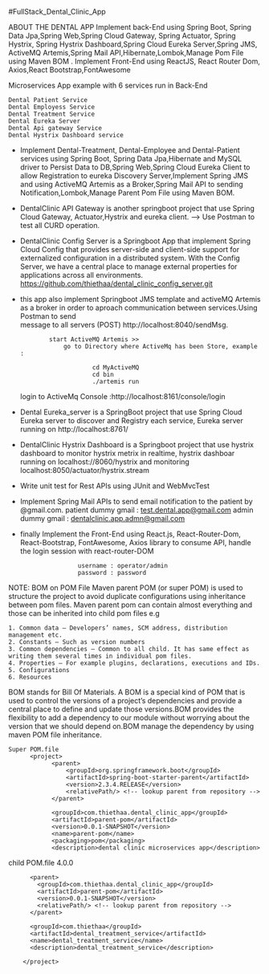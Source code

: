 #FullStack_Dental_Clinic_App

ABOUT THE DENTAL APP
Implement back-End using Spring Boot, Spring Data Jpa,Spring Web,Spring Cloud Gateway, Spring Actuator, Spring Hystrix, Spring Hystrix Dashboard,Spring Cloud Eureka Server,Spring JMS, ActiveMQ Artemis,Spring Mail API,Hibernate,Lombok,Manage Pom File using Maven BOM . Implement Front-End using ReactJS, React Router Dom, Axios,React Bootstrap,FontAwesome

Microservices App example with 6 services run in Back-End

    Dental Patient Service
    Dental Employess Service
    Dental Treatment Service
    Dental Eureka Server
    Dental Api gateway Service
    Dental Hystrix Dashboard service
    
-   Implement Dental-Treatment, Dental-Employee and Dental-Patient services using Spring Boot, Spring Data Jpa,Hibernate and MySQL driver to Persist Data to 
    DB,Spring Web,Spring Cloud Eureka Client to allow Registration to eureka Discovery Server,Implement Spring JMS and using ActiveMQ Artemis as a Broker,Spring
    Mail API to sending Notification,Lombok,Manage Parent Pom File using Maven BOM. 
-   DentalClinic API Gateway is another springboot project that use Spring Cloud Gateway, Actuator,Hystrix and eureka client. --> Use Postman to test all CURD 
    operation.
-   DentalClinic Config Server is a Springboot App that implement Spring Cloud Config  that provides server-side and client-side support for externalized 
    configuration in a distributed system. With the Config Server, we have a central place to manage external properties for applications across all environments.
    https://github.com/thiethaa/dental_clinic_config_server.git
-   this app also implement Springboot JMS template and activeMQ Artemis as a broker in order to aproach communication between services.Using Postman to send   
            message to all servers (POST) http://localhost:8040/sendMsg.
                
                start ActiveMQ Artemis >> 
                    go to Directory where ActiveMq has been Store, example :
                    
                            cd MyActiveMQ
                            cd bin
                            ./artemis run
      
      login to ActiveMq Console :http://localhost:8161/console/login
                
-   Dental Eureka_server is a SpringBoot project that use Spring Cloud Eureka server to discover and Registry each service, Eureka server running on 
            http://localhost:8761/
-   DentalClinic Hystrix Dashboard is a Springboot project that use hystrix dashboard to monitor hystrix metrix in realtime, hystrix dashboar running on 
            localhost://8060/hystrix and monitoring localhost:8050/actuator/hystrix.stream
-   Write unit test for Rest APIs using JUnit and WebMvcTest
-   Implement Spring Mail APIs to send email notification to the patient by @gmail.com. 
            patient dummy gmail : test.dental.app@gmail.com 
            admin dummy gmail : dentalclinic.app.admn@gmail.com
-   finally Implement the Front-End using React.js, React-Router-Dom, React-Bootstrap, FontAwesome, Axios library to consume API, handle the login session with 
            react-router-DOM 
            
                        username : operator/admin 
                        password : password
            

NOTE:
BOM on POM File
Maven parent POM (or super POM) is used to structure the project to avoid duplicate configurations using inheritance between pom files. 
    Maven parent pom can contain almost everything and those can be inherited into child pom files e.g

    1. Common data – Developers’ names, SCM address, distribution management etc.
    2. Constants – Such as version numbers
    3. Common dependencies – Common to all child. It has same effect as writing them several times in individual pom files.
    4. Properties – For example plugins, declarations, executions and IDs.
    5. Configurations
    6. Resources

BOM stands for Bill Of Materials. A BOM is a special kind of POM that is used to control the versions of a project’s dependencies and provide a central place to define and update those versions.BOM provides the flexibility to add a dependency to our module without worrying about the version that we should depend on.BOM manage the dependency by using maven POM file inheritance.
    
    
    Super POM.file    
          <project>
                <parent>
                    <groupId>org.springframework.boot</groupId>
                    <artifactId>spring-boot-starter-parent</artifactId>
                    <version>2.3.4.RELEASE</version>
                    <relativePath/> <!-- lookup parent from repository -->
                </parent>

                <groupId>com.thiethaa.dental_clinic_app</groupId>
                <artifactId>parent-pom</artifactId>
                <version>0.0.1-SNAPSHOT</version>
                <name>parent-pom</name>
                <packaging>pom</packaging>
                <description>dental clinic microservices app</description>

child POM.file
        <project xmlns="http://maven.apache.org/POM/4.0.0" xmlns:xsi="http://www.w3.org/2001/XMLSchema-instance"
             xsi:schemaLocation="http://maven.apache.org/POM/4.0.0 https://maven.apache.org/xsd/maven-4.0.0.xsd">
          <modelVersion>4.0.0</modelVersion>

          <parent>
            <groupId>com.thiethaa.dental_clinic_app</groupId>
            <artifactId>parent-pom</artifactId>
            <version>0.0.1-SNAPSHOT</version>
            <relativePath/> <!-- lookup parent from repository -->
          </parent>

          <groupId>com.thiethaa</groupId>
          <artifactId>dental_treatment_service</artifactId>
          <name>dental_treatment_service</name>
          <description>dental_treatment_service</description>

        </project>
